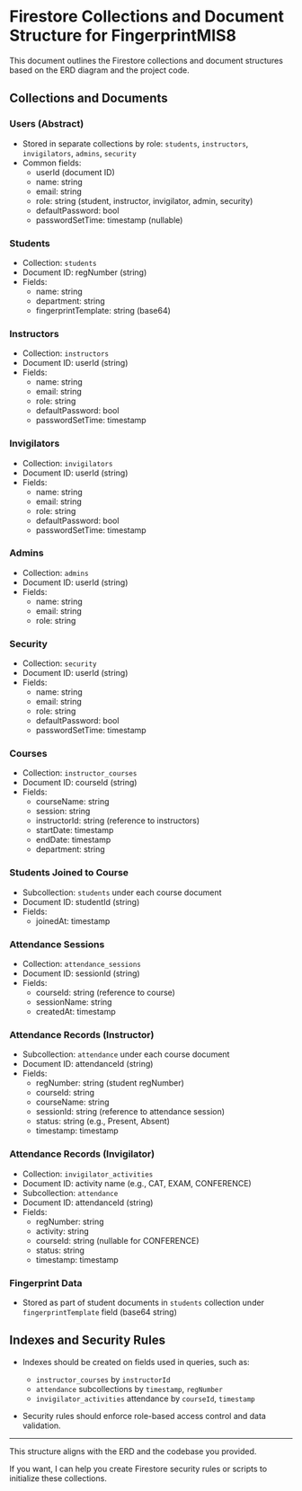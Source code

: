 # Firestore Collections and Document Structure for FingerprintMIS8

This document outlines the Firestore collections and document structures based on the ERD diagram and the project code.

## Collections and Documents

### Users (Abstract)
- Stored in separate collections by role: `students`, `instructors`, `invigilators`, `admins`, `security`
- Common fields:
  - userId (document ID)
  - name: string
  - email: string
  - role: string (student, instructor, invigilator, admin, security)
  - defaultPassword: bool
  - passwordSetTime: timestamp (nullable)

### Students
- Collection: `students`
- Document ID: regNumber (string)
- Fields:
  - name: string
  - department: string
  - fingerprintTemplate: string (base64)

### Instructors
- Collection: `instructors`
- Document ID: userId (string)
- Fields:
  - name: string
  - email: string
  - role: string
  - defaultPassword: bool
  - passwordSetTime: timestamp

### Invigilators
- Collection: `invigilators`
- Document ID: userId (string)
- Fields:
  - name: string
  - email: string
  - role: string
  - defaultPassword: bool
  - passwordSetTime: timestamp

### Admins
- Collection: `admins`
- Document ID: userId (string)
- Fields:
  - name: string
  - email: string
  - role: string

### Security
- Collection: `security`
- Document ID: userId (string)
- Fields:
  - name: string
  - email: string
  - role: string
  - defaultPassword: bool
  - passwordSetTime: timestamp

### Courses
- Collection: `instructor_courses`
- Document ID: courseId (string)
- Fields:
  - courseName: string
  - session: string
  - instructorId: string (reference to instructors)
  - startDate: timestamp
  - endDate: timestamp
  - department: string

### Students Joined to Course
- Subcollection: `students` under each course document
- Document ID: studentId (string)
- Fields:
  - joinedAt: timestamp

### Attendance Sessions
- Collection: `attendance_sessions`
- Document ID: sessionId (string)
- Fields:
  - courseId: string (reference to course)
  - sessionName: string
  - createdAt: timestamp

### Attendance Records (Instructor)
- Subcollection: `attendance` under each course document
- Document ID: attendanceId (string)
- Fields:
  - regNumber: string (student regNumber)
  - courseId: string
  - courseName: string
  - sessionId: string (reference to attendance session)
  - status: string (e.g., Present, Absent)
  - timestamp: timestamp

### Attendance Records (Invigilator)
- Collection: `invigilator_activities`
- Document ID: activity name (e.g., CAT, EXAM, CONFERENCE)
- Subcollection: `attendance`
- Document ID: attendanceId (string)
- Fields:
  - regNumber: string
  - activity: string
  - courseId: string (nullable for CONFERENCE)
  - status: string
  - timestamp: timestamp

### Fingerprint Data
- Stored as part of student documents in `students` collection under `fingerprintTemplate` field (base64 string)

## Indexes and Security Rules

- Indexes should be created on fields used in queries, such as:
  - `instructor_courses` by `instructorId`
  - `attendance` subcollections by `timestamp`, `regNumber`
  - `invigilator_activities` attendance by `courseId`, `timestamp`

- Security rules should enforce role-based access control and data validation.

---

This structure aligns with the ERD and the codebase you provided.

If you want, I can help you create Firestore security rules or scripts to initialize these collections.
